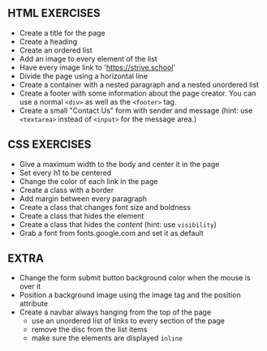 ## HTML EXERCISES

- Create a title for the page
- Create a heading
- Create an ordered list
- Add an image to every element of the list
- Have every image link to 'https://strive.school'
- Divide the page using a horizontal line
- Create a container with a nested paragraph and a nested unordered list
- Create a footer with some information about the page creator. You can use a normal `<div>` as well as the `<footer>` tag.
- Create a small "Contact Us" form with sender and message (hint: use `<textarea>` instead of `<input>` for the message area.)

## CSS EXERCISES

- Give a maximum width to the body and center it in the page
- Set every h1 to be centered
- Change the color of each link in the page
- Create a class with a border
- Add margin between every paragraph
- Create a class that changes font size and boldness
- Create a class that hides the element
- Create a class that hides the _content_ (hint: use `visibility`)
- Grab a font from fonts.google.com and set it as default

## EXTRA

- Change the form submit button background color when the mouse is over it
- Position a background image using the image tag and the position attribute
- Create a navbar always hanging from the top of the page
  - use an unordered list of links to every section of the page
  - remove the disc from the list items
  - make sure the elements are displayed `inline`